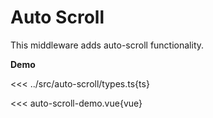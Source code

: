 # Auto Scroll

This middleware adds auto-scroll functionality.

<script setup>
  import 'dndrxjs/dist/styles.css'
  import { defineClientComponent } from 'vitepress'

  const AutoScrollDemo = defineClientComponent(() => {
    return import('./auto-scroll-demo.vue')
  })
</script>


**Demo**

<AutoScrollDemo></AutoScrollDemo>



<<< ../src/auto-scroll/types.ts{ts}


<<< auto-scroll-demo.vue{vue}

